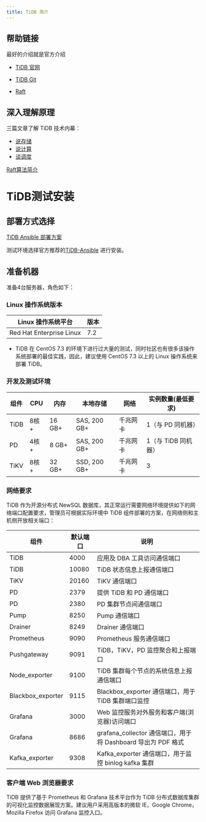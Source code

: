 ```yaml
---
title: TiDB 简介
---
```


## 帮助链接

最好的介绍就是官方介绍

* [TiDB 官网](https://pingcap.com/docs-cn/overview/)

* [TiDB Git](https://github.com/pingcap)

* [Raft](http://thesecretlivesofdata.com/raft/)

## 深入理解原理

三篇文章了解 TiDB 技术内幕：

  - [说存储](https://pingcap.com/blog-cn/tidb-internal-1/)
  - [说计算](https://pingcap.com/blog-cn/tidb-internal-2/)
  - [谈调度](https://pingcap.com/blog-cn/tidb-internal-3/)

[Raft算法简介](https://www.cnblogs.com/binyue/p/8647733.html)

# TiDB测试安装

## 部署方式选择

[TiDB Ansible 部署方案](https://pingcap.com/docs-cn/op-guide/ansible-deployment/)

测试环境选择官方推荐的[TiDB-Ansible](https://github.com/pingcap/tidb-ansible) 进行安装。

## 准备机器

准备4台服务器，角色如下：

### Linux 操作系统版本

| Linux 操作系统平台       | 版本 |
| ------------------------ | ---- |
| Red Hat Enterprise Linux | 7.2  |

- TiDB 在 CentOS 7.3 的环境下进行过大量的测试，同时社区也有很多该操作系统部署的最佳实践，因此，建议使用 CentOS 7.3 以上的 Linux 操作系统来部署 TiDB。

### 开发及测试环境

| **组件** | **CPU** | **内存** | **本地存储** | **网络** | **实例数量(最低要求)** |
| -------- | ------- | -------- | ------------ | -------- | ---------------------- |
| TiDB     | 8核+    | 16 GB+   | SAS, 200 GB+ | 千兆网卡 | 1（与 PD 同机器）      |
| PD       | 4核+    | 8 GB+    | SAS, 200 GB+ | 千兆网卡 | 1（与 TiDB 同机器）    |
| TiKV     | 8核+    | 32 GB+   | SSD, 200 GB+ | 千兆网卡 | 3                      |

### 网络要求

TiDB 作为开源分布式 NewSQL 数据库，其正常运行需要网络环境提供如下的网络端口配置要求，管理员可根据实际环境中 TiDB 组件部署的方案，在网络侧和主机侧开放相关端口：

| 组件              | 默认端口 | 说明                                                         |
| ----------------- | -------- | ------------------------------------------------------------ |
| TiDB              | 4000     | 应用及 DBA 工具访问通信端口                                  |
| TiDB              | 10080    | TiDB 状态信息上报通信端口                                    |
| TiKV              | 20160    | TiKV 通信端口                                                |
| PD                | 2379     | 提供 TiDB 和 PD 通信端口                                     |
| PD                | 2380     | PD 集群节点间通信端口                                        |
| Pump              | 8250     | Pump 通信端口                                                |
| Drainer           | 8249     | Drainer 通信端口                                             |
| Prometheus        | 9090     | Prometheus 服务通信端口                                      |
| Pushgateway       | 9091     | TiDB，TiKV，PD 监控聚合和上报端口                            |
| Node_exporter     | 9100     | TiDB 集群每个节点的系统信息上报通信端口                      |
| Blackbox_exporter | 9115     | Blackbox_exporter 通信端口，用于 TiDB 集群端口监控           |
| Grafana           | 3000     | Web 监控服务对外服务和客户端(浏览器)访问端口                 |
| Grafana           | 8686     | grafana_collector 通信端口，用于将 Dashboard 导出为 PDF 格式 |
| Kafka_exporter    | 9308     | Kafka_exporter 通信端口，用于监控 binlog kafka 集群          |

### 客户端 Web 浏览器要求

TiDB 提供了基于 Prometheus 和 Grafana 技术平台作为 TiDB 分布式数据库集群的可视化监控数据展现方案。建议用户采用高版本的微软 IE，Google Chrome，Mozilla Firefox 访问 Grafana 监控入口。

